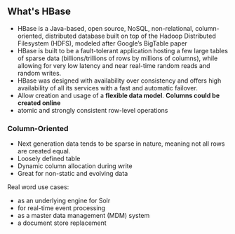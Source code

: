 

## What's HBase

* HBase is a Java-based, open source, NoSQL, non-relational, column-oriented, distributed database built on top of the Hadoop Distributed Filesystem (HDFS), modeled after Google’s BigTable paper
* HBase is built to be a fault-tolerant application hosting a few large tables of sparse data (billions/trillions of rows by millions of columns), while allowing for very low latency and near real-time random reads and random writes.
* HBase was designed with availability over consistency and offers high availability of all its services with a fast and automatic failover.
* Allow creation and usage of a **flexible data model**. **Columns could be created online**
* atomic and strongly consistent row-level operations


### Column-Oriented 

* Next generation data tends to be sparse in nature, meaning not all rows are created equal.
* Loosely defined table
* Dynamic column allocation during write
* Great for non-static and evolving data

Real word use cases:

* as an underlying engine for Solr
* for real-time event processing
* as a master data management (MDM) system
* a document store replacement